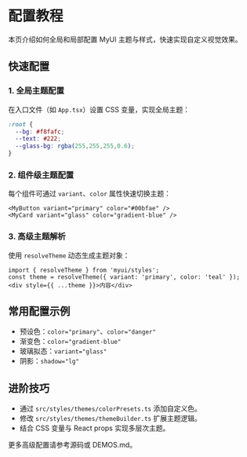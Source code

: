 
# 配置教程

本页介绍如何全局和局部配置 MyUI 主题与样式，快速实现自定义视觉效果。

## 快速配置

### 1. 全局主题配置

在入口文件（如 `App.tsx`）设置 CSS 变量，实现全局主题：

```css
:root {
  --bg: #f8fafc;
  --text: #222;
  --glass-bg: rgba(255,255,255,0.6);
}
```

### 2. 组件级主题配置

每个组件可通过 `variant`、`color` 属性快速切换主题：

```tsx
<MyButton variant="primary" color="#00bfae" />
<MyCard variant="glass" color="gradient-blue" />
```

### 3. 高级主题解析

使用 `resolveTheme` 动态生成主题对象：

```tsx
import { resolveTheme } from 'myui/styles';
const theme = resolveTheme({ variant: 'primary', color: 'teal' });
<div style={{ ...theme }}>内容</div>
```

## 常用配置示例

- 预设色：`color="primary"`、`color="danger"`
- 渐变色：`color="gradient-blue"`
- 玻璃拟态：`variant="glass"`
- 阴影：`shadow="lg"`

## 进阶技巧

- 通过 `src/styles/themes/colorPresets.ts` 添加自定义色。
- 修改 `src/styles/themes/themeBuilder.ts` 扩展主题逻辑。
- 结合 CSS 变量与 React props 实现多层次主题。

更多高级配置请参考源码或 DEMOS.md。
